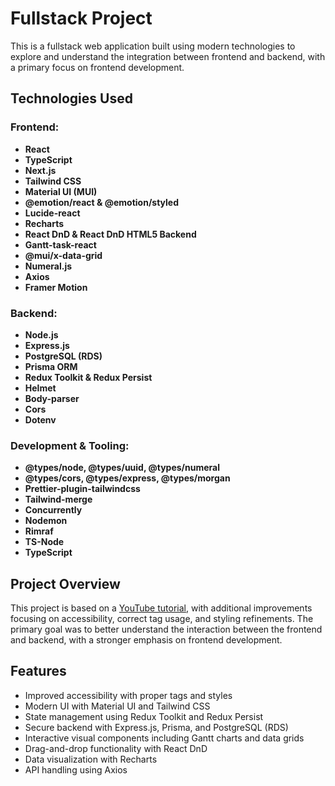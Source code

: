 # Fullstack Project

This is a fullstack web application built using modern technologies to explore and understand the integration between frontend and backend, with a primary focus on frontend development.

## Technologies Used

### Frontend:
- **React**
- **TypeScript**
- **Next.js**
- **Tailwind CSS**
- **Material UI (MUI)**
- **@emotion/react & @emotion/styled**
- **Lucide-react**
- **Recharts**
- **React DnD & React DnD HTML5 Backend**
- **Gantt-task-react**
- **@mui/x-data-grid**
- **Numeral.js**
- **Axios**
- **Framer Motion**

### Backend:
- **Node.js**
- **Express.js**
- **PostgreSQL (RDS)**
- **Prisma ORM**
- **Redux Toolkit & Redux Persist**
- **Helmet**
- **Body-parser**
- **Cors**
- **Dotenv**

### Development & Tooling:
- **@types/node, @types/uuid, @types/numeral**
- **@types/cors, @types/express, @types/morgan**
- **Prettier-plugin-tailwindcss**
- **Tailwind-merge**
- **Concurrently**
- **Nodemon**
- **Rimraf**
- **TS-Node**
- **TypeScript**

## Project Overview

This project is based on a [YouTube tutorial](https://www.youtube.com/watch?v=KAV8vo7hGAo&list=PL6eDa345ZDXlr1jittHcBIehqwj487ud3&index=5), with additional improvements focusing on accessibility, correct tag usage, and styling refinements. The primary goal was to better understand the interaction between the frontend and backend, with a stronger emphasis on frontend development.

## Features
- Improved accessibility with proper tags and styles
- Modern UI with Material UI and Tailwind CSS
- State management using Redux Toolkit and Redux Persist
- Secure backend with Express.js, Prisma, and PostgreSQL (RDS)
- Interactive visual components including Gantt charts and data grids
- Drag-and-drop functionality with React DnD
- Data visualization with Recharts
- API handling using Axios
